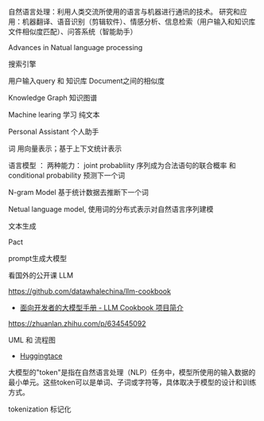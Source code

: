 自然语言处理：利用人类交流所使用的语言与机器进行通讯的技术。
研究和应用：机器翻译、语音识别（剪辑软件）、情感分析、信息检索（用户输入和知识库文件相似度匹配）、问答系统（智能助手）

Advances in Natual language processing

搜索引擎

用户输入query  和 知识库 Document之间的相似度

Knowledge Graph 知识图谱

Machine learing  学习 纯文本

Personal Assistant 个人助手


词 用向量表示；基于上下文统计表示

语言模型 ：
两种能力： joint probabliity  序列成为合法语句的联合概率 和conditional probability 预测下一个词 

N-gram Model 
基于统计数据去推断下一个词

Netual language model, 使用词的分布式表示对自然语言序列建模


文本生成  


Pact

prompt生成大模型

看国外的公开课 LLM

https://github.com/datawhalechina/llm-cookbook
* [面向开发者的大模型手册 - LLM Cookbook
项目简介](https://datawhalechina.github.io/llm-cookbook/#/)


https://zhuanlan.zhihu.com/p/634545092

UML 和 流程图

* [Huggingtace](https://huggingface.co/)

大模型的"token"是指在自然语言处理（NLP）任务中，模型所使用的输入数据的最小单元。这些token可以是单词、子词或字符等，具体取决于模型的设计和训练方式。

tokenization 标记化


